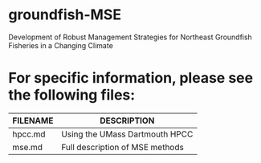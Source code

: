 # groundfish-MSE
Development of Robust Management Strategies for Northeast Groundfish Fisheries in a Changing Climate


# For specific information, please see the following files:

FILENAME | DESCRIPTION
-------- | -----------
hpcc.md  | Using the UMass Dartmouth HPCC
mse.md   | Full description of MSE methods
